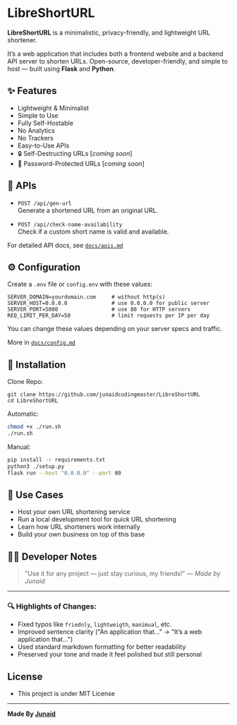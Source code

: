 # LibreShortURL

**LibreShortURL** is a minimalistic, privacy-friendly, and lightweight URL shortener.

It’s a web application that includes both a frontend website and a backend API server to shorten URLs. Open-source, developer-friendly, and simple to host — built using **Flask** and **Python**.

## ✨ Features

- Lightweight & Minimalist
- Simple to Use
- Fully Self-Hostable
- No Analytics
- No Trackers
- Easy-to-Use APIs
- 🔒 Self-Destructing URLs [*coming soon*]
- 🔑 Password-Protected URLs [*coming soon*]

## 🔌 APIs

- `POST /api/gen-url`  
  Generate a shortened URL from an original URL.

- `POST /api/check-name-availability`  
  Check if a custom short name is valid and available.

For detailed API docs, see [`docs/apis.md`](docs/apis.md)

## ⚙️ Configuration

Create a `.env` file or `config.env` with these values:

```env
SERVER_DOMAIN=yourdomain.com     # without http(s)
SERVER_HOST=0.0.0.0              # use 0.0.0.0 for public server
SERVER_PORT=5000                 # use 80 for HTTP servers
REQ_LIMIT_PER_DAY=50             # limit requests per IP per day
```


You can change these values depending on your server specs and traffic.

More in [`docs/config.md`](docs/config.md)

## 🚀 Installation
Clone Repo:
```
git clone https://github.com/junaidcodingmaster/LibreShortURL
cd LibreShortURL
```

Automatic:

```bash
chmod +x ./run.sh
./run.sh
```

Manual:

```bash
pip install -r requirements.txt
python3 ./setup.py
flask run --host "0.0.0.0" --port 80
```

## 🧩 Use Cases

- Host your own URL shortening service
- Run a local development tool for quick URL shortening
- Learn how URL shorteners work internally
- Build your own business on top of this base

## 👨‍💻 Developer Notes

> "Use it for any project — just stay curious, my friends!"
> — _Made by Junaid_

---

### 🔍 Highlights of Changes:
- Fixed typos like `friednly`, `lightweigth`, `manimual`, etc.
- Improved sentence clarity ("An application that..." → "It’s a web application that...")
- Used standard markdown formatting for better readability
- Preserved your tone and made it feel polished but still personal

## License
- This project is under MIT License

---
**Made By [Junaid](https://abujuni.dev)**